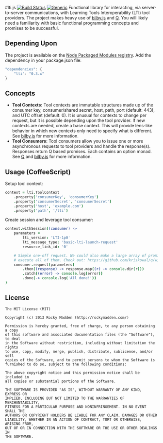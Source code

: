 #lti.js [![Build Status](http://img.shields.io/travis-ci/rockymadden/lti.js.png)](http://travis-ci.org/rockymadden/lti.js) [![Generic](http://img.shields.io/coverage/99%25.png?color=green)]()
Functional library for interacting, via server-to-server communications, with Learning Tools Interoperability (LTI) tool providers. The project makes heavy use of [bilby.js](https://github.com/puffnfresh/bilby.js) and [Q](https://github.com/kriskowal/q). You will likely need a familiarity with basic functional programming concepts and promises to be successful.

## Depending Upon
The project is available on the [Node Packaged Modules registry](https://npmjs.org/package/lti). Add the dependency in your package.json file:

```javascript
"dependencies": {
	"lti": "0.3.x"
}
```

## Concepts
* __Tool Contexts:__ Tool contexts are immutable structures made up of the consumer key, consumer/shared secret, host, path, port (default: 443), and UTC offset (default: 0). It is unusual for contexts to change per request, but it is possible depending upon the tool provider. If new contexts are needed, create a base context. This will provide lens-like behavior in which new contexts only need to specify what is different. See [bilby.js](http://bilby.brianmckenna.org/#environment) for more information.
* __Tool Consumers:__ Tool consumers allow you to issue one or more asynchronous requests to tool providers and handle the response(s). Responses return Q based promises. Each contains an option monad. See [Q](https://github.com/kriskowal/q) and [bilby.js](http://bilby.brianmckenna.org/#option) for more information.

## Usage (CoffeeScript)

Setup tool context:
```coffeescript
context = lti.ToolContext
	.property('consumerKey', 'consumerKey')
	.property('consumerSecret', 'consumerSecret')
	.property('host', 'example.com')
	.property('path', '/lti')
```

Create session and leverage tool consumer:
```coffeescript
context.withSession((consumer) ->
	parameters =
		lti_version: 'LTI-1p0'
		lti_message_type: 'basic-lti-launch-request'
		resource_link_id: '0'

	# Simple one-off request. We could also make a large array of promises and asynchronously
	# execute all of them. Check out: https://github.com/kriskowal/q/wiki/API-Reference#promiseall
	consumer.request(parameters)
		.then((response) -> response.map((r) -> console.dir(r)))
		.catch((error) -> console.log(error))
		.done(-> console.log('All done!'))
)
```

## License
```
The MIT License (MIT)

Copyright (c) 2013 Rocky Madden (http://rockymadden.com/)

Permission is hereby granted, free of charge, to any person obtaining a copy
of this software and associated documentation files (the "Software"), to deal
in the Software without restriction, including without limitation the rights
to use, copy, modify, merge, publish, distribute, sublicense, and/or sell
copies of the Software, and to permit persons to whom the Software is
furnished to do so, subject to the following conditions:

The above copyright notice and this permission notice shall be included in
all copies or substantial portions of the Software.

THE SOFTWARE IS PROVIDED "AS IS", WITHOUT WARRANTY OF ANY KIND, EXPRESS OR
IMPLIED, INCLUDING BUT NOT LIMITED TO THE WARRANTIES OF MERCHANTABILITY,
FITNESS FOR A PARTICULAR PURPOSE AND NONINFRINGEMENT. IN NO EVENT SHALL THE
AUTHORS OR COPYRIGHT HOLDERS BE LIABLE FOR ANY CLAIM, DAMAGES OR OTHER
LIABILITY, WHETHER IN AN ACTION OF CONTRACT, TORT OR OTHERWISE, ARISING FROM,
OUT OF OR IN CONNECTION WITH THE SOFTWARE OR THE USE OR OTHER DEALINGS IN
THE SOFTWARE.
```
